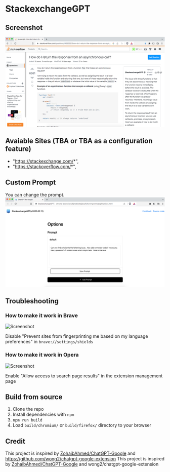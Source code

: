 # StackexchangeGPT

[download-link]: https://github.com/ishandutta2007/chatgpt-stackexchange-extension/blob/main/packaged_crx/chromium.crx '.crx download'


## Screenshot

<img width="1418" alt="image" src="https://raw.githubusercontent.com/ishandutta2007/chatgpt-stackexchange-extension/main/screenshots/stackoverflow.png">

## Avaiable Sites (TBA or TBA as a configuration feature)
* "https://stackexchange.com/*",
* "https://stackoverflow.com/*",

## Custom Prompt
You can change the prompt.
<img width="1031" alt="image" src="https://raw.githubusercontent.com/ishandutta2007/chatgpt-stackexchange-extension/main/screenshots/prompt.png">

## Troubleshooting

### How to make it work in Brave

![Screenshot](screenshots/brave.png?raw=true)

Disable "Prevent sites from fingerprinting me based on my language preferences" in `brave://settings/shields`

### How to make it work in Opera

![Screenshot](screenshots/opera.png?raw=true)

Enable "Allow access to search page results" in the extension management page

## Build from source

1. Clone the repo
2. Install dependencies with `npm`
3. `npm run build`
4. Load `build/chromium/` or `build/firefox/` directory to your browser

## Credit

This project is inspired by [ZohaibAhmed/ChatGPT-Google](https://github.com/ZohaibAhmed/ChatGPT-Google) and https://github.com/wong2/chatgpt-google-extension
This project is inspired by [ZohaibAhmed/ChatGPT-Google](https://github.com/ZohaibAhmed/ChatGPT-Google) and wong2/chatgpt-google-extension
